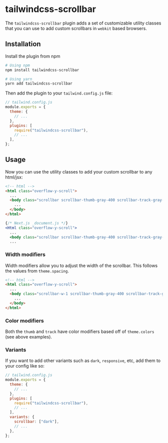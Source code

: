 # tailwindcss-scrollbar

The `tailwindcss-scrollbar` plugin adds a set of customizable utility classes that you can use to add custom scrollbars in `webkit` based browsers.

## Installation

Install the plugin from npm

```bash
# Using npm
npm install tailwindcss-scrollbar

# Using yarn
yarn add tailwindcss-scrollbar
```

Then add the plugin to your `tailwind.config.js` file:

```javascript
// tailwind.config.js
module.exports = {
  theme: {
    // ...
  },
  plugins: [
    require("tailwindcss-scrollbar"),
    // ...
  ],
};
```

## Usage

Now you can use the utility classes to add your custom scrollbar to any html/jsx:

```html
<!-- html -->
<html class="overflow-y-scroll">
  ...
  <body class="scrollbar scrollbar-thumb-gray-400 scrollbar-track-gray-200">
    ...
  </body>
</html>
```

```jsx
{/* Next.js _document.js */}
<Html class="overflow-y-scroll">
  ...
  <body class="scrollbar scrollbar-thumb-gray-400 scrollbar-track-gray-200">
  ...
```

### Width modifiers

Width modifiers allow you to adjust the width of the scrollbar. This follows the values from `theme.spacing`.

```html
<!-- html -->
<html class="overflow-y-scroll">
  ...
  <body class="scrollbar-w-1 scrollbar-thumb-gray-400 scrollbar-track-gray-200">
    ...
  </body>
</html>
```

### Color modifiers

Both the `thumb` and `track` have color modifiers based off of `theme.colors` (see above examples).

### Variants

If you want to add other variants such as `dark`, `responsive`, etc, add them to your config like so:

```javascript
// tailwind.config.js
module.exports = {
  theme: {
    // ...
  },
  plugins: [
    require("tailwindcss-scrollbar"),
    // ...
  ],
  variants: {
    scrollbar: ["dark"],
    // ...
  },
};
```
